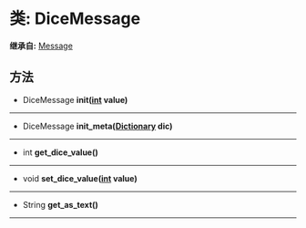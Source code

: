 # 类: DiceMessage  
  
**继承自:** [Message](https://docs.godotengine.org/en/latest/classes/class_message.html)  
  
## 方法 
  
- DiceMessage **init([int](https://docs.godotengine.org/en/latest/classes/class_int.html) value)**  
  
---  
  
- DiceMessage **init_meta([Dictionary](https://docs.godotengine.org/en/latest/classes/class_dictionary.html) dic)**  
  
---  
  
- int **get_dice_value()**  
  
---  
  
- void **set_dice_value([int](https://docs.godotengine.org/en/latest/classes/class_int.html) value)**  
  
---  
  
- String **get_as_text()**  
  
---  
  

